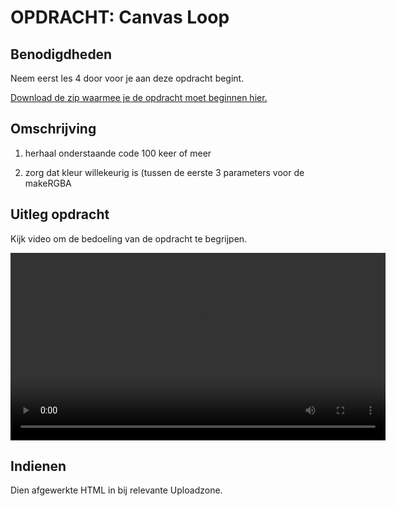 # OPDRACHT: Canvas Loop

## Benodigdheden

Neem eerst les 4 door voor je aan deze opdracht begint.

[Download de zip waarmee je de opdracht moet beginnen hier.](https://github.com/Goldflow/website-productie-2/raw/main/opdracht-canvasloop/canvasloop.zip)

## Omschrijving

1. herhaal onderstaande code 100 keer of meer

2. zorg dat kleur willekeurig is (tussen de eerste 3 parameters voor de makeRGBA 

## Uitleg opdracht

Kijk video om de bedoeling van de opdracht te begrijpen.

<video width="600" controls>
<source src="canvas-loop-oefening.mkv">
</video>

## Indienen

Dien afgewerkte HTML in bij relevante Uploadzone.
